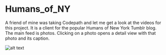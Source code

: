 # Humans_of_NY

A friend of mine was taking Codepath and let me get a look at the videos for this project.  It is a client for the popular Humans of New York Tumblr blog.  The main feed is photos. Clicking on a photo opens a detail view with that photo and its caption.

![alt text](https://github.com/hlpostman/Humans_of_NY/blob/master/Humans_of_NY_Tumblr_gif_10_24_16.gif)
